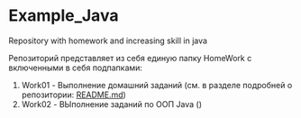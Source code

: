 # Example_Java
Repository with homework and increasing skill in java

Репозиторий представляет из себя единую папку HomeWork с включенными в себя подпапками:
1.  Work01  -  Выполнение домашний заданий (см. в разделе подробней о репозитории: [README.md](HomeWork/src/Work01/README.md))
2.  Work02  -  ВЫполнение заданий по ООП Java ()
